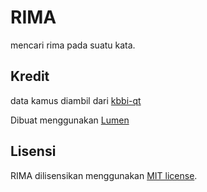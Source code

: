 # RIMA

mencari rima pada suatu kata.

## Kredit

data kamus diambil dari [kbbi-qt](https://github.com/bgli/kbbi-qt)

Dibuat menggunakan [Lumen](https://lumen.laravel.com)

## Lisensi

RIMA dilisensikan menggunakan [MIT license](https://opensource.org/licenses/MIT).
